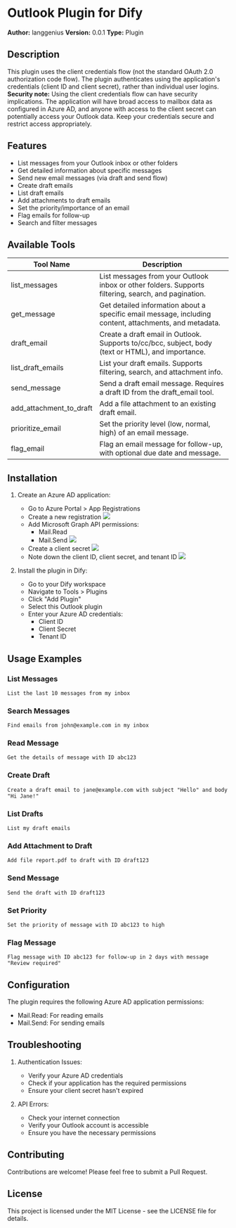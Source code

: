 # Outlook Plugin for Dify

**Author:** langgenius
**Version:** 0.0.1
**Type:** Plugin

## Description
This plugin uses the client credentials flow (not the standard OAuth 2.0 authorization code flow). The plugin authenticates using the application's credentials (client ID and client secret), rather than individual user logins. **Security note:** Using the client credentials flow can have security implications. The application will have broad access to mailbox data as configured in Azure AD, and anyone with access to the client secret can potentially access your Outlook data. Keep your credentials secure and restrict access appropriately.

## Features
- List messages from your Outlook inbox or other folders
- Get detailed information about specific messages
- Send new email messages (via draft and send flow)
- Create draft emails
- List draft emails
- Add attachments to draft emails
- Set the priority/importance of an email
- Flag emails for follow-up
- Search and filter messages

## Available Tools
| Tool Name                | Description |
|------------------------- |-------------|
| list_messages            | List messages from your Outlook inbox or other folders. Supports filtering, search, and pagination. |
| get_message              | Get detailed information about a specific email message, including content, attachments, and metadata. |
| draft_email              | Create a draft email in Outlook. Supports to/cc/bcc, subject, body (text or HTML), and importance. |
| list_draft_emails        | List your draft emails. Supports filtering, search, and attachment info. |
| send_message             | Send a draft email message. Requires a draft ID from the draft_email tool. |
| add_attachment_to_draft  | Add a file attachment to an existing draft email. |
| prioritize_email         | Set the priority level (low, normal, high) of an email message. |
| flag_email               | Flag an email message for follow-up, with optional due date and message. |

## Installation
1. Create an Azure AD application:
   - Go to Azure Portal > App Registrations
   - Create a new registration
   ![](./_assets/readme1.png)
   - Add Microsoft Graph API permissions:
     - Mail.Read
     - Mail.Send
   ![](./_assets/readme2.png)
   - Create a client secret
   ![](./_assets/readme3.png)
   - Note down the client ID, client secret, and tenant ID
   ![](./_assets/readme4.png)

2. Install the plugin in Dify:
   - Go to your Dify workspace
   - Navigate to Tools > Plugins
   - Click "Add Plugin"
   - Select this Outlook plugin
   - Enter your Azure AD credentials:
     - Client ID
     - Client Secret
     - Tenant ID

## Usage Examples

### List Messages
```
List the last 10 messages from my inbox
```

### Search Messages
```
Find emails from john@example.com in my inbox
```

### Read Message
```
Get the details of message with ID abc123
```

### Create Draft
```
Create a draft email to jane@example.com with subject "Hello" and body "Hi Jane!"
```

### List Drafts
```
List my draft emails
```

### Add Attachment to Draft
```
Add file report.pdf to draft with ID draft123
```

### Send Message
```
Send the draft with ID draft123
```

### Set Priority
```
Set the priority of message with ID abc123 to high
```

### Flag Message
```
Flag message with ID abc123 for follow-up in 2 days with message "Review required"
```

## Configuration
The plugin requires the following Azure AD application permissions:
- Mail.Read: For reading emails
- Mail.Send: For sending emails

## Troubleshooting
1. Authentication Issues:
   - Verify your Azure AD credentials
   - Check if your application has the required permissions
   - Ensure your client secret hasn't expired

2. API Errors:
   - Check your internet connection
   - Verify your Outlook account is accessible
   - Ensure you have the necessary permissions

## Contributing
Contributions are welcome! Please feel free to submit a Pull Request.

## License
This project is licensed under the MIT License - see the LICENSE file for details.



